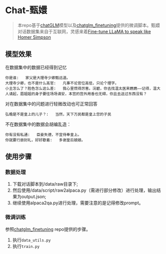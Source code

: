 # Chat-甄嬛
 
> 本repo基于[chatGLM](https://github.com/THUDM/ChatGLM-6B)模型以及[chatglm_finetuning](https://github.com/ssbuild/chatglm_finetuning)提供的微调脚本。甄嬛对话数据集来自于互联网，灵感来着[Fine-tune LLaMA to speak like Homer Simpson](https://replicate.com/blog/fine-tune-llama-to-speak-like-homer-simpson)

## 模型效果

在数据集中的数据已经得到记忆

```
你是谁:   家父是大理寺少卿甄远道。
大理寺少卿，也不是什么高官:   凡事不论官位高低，只论个理字。
小主怎么了？脸色怎么这么差:   我心里慌得厉害。浣碧，你去找温太医来瞧瞧——记得，温大人请起，眉姐姐的身子要往场场请安，本宫的宫外用香也无碍，你且去送过东西没有？
```

对在数据集中的问题进行轻微改动也可正常回答

```
弘曕是不是皇上的儿子？:   当然，天下万民都是皇上您的子民
```

不在数据集中的数据会胡编乱造：

```
你有没有私通:   臣妾失德，不宜侍奉皇上。
你就要行册封礼，好好歇着:   多谢皇后娘娘。
```

## 使用步骤
### 数据处理
1. 下载对话脚本到/data/raw目录下;
2. 然后使用/data/script/raw2alpaca.py（需进行部分修改）进行处理，输出结果为output.json;
3. 继续使用alpaca2qa.py进行处理，需要注意的是记得修改prompt。

### 微调训练
参照[chatglm_finetuning](https://github.com/ssbuild/chatglm_finetuning) repo提供的步骤。
1. 执行`data_utils.py`
2. 执行`train.py`
